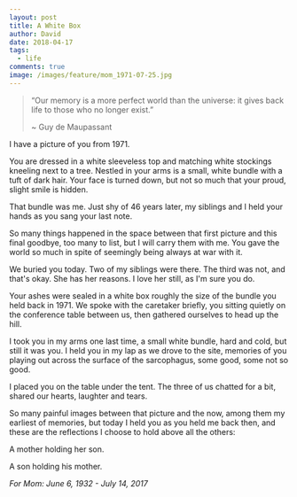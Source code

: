 ```yaml
---
layout: post
title: A White Box
author: David
date: 2018-04-17
tags:
  - life
comments: true
image: /images/feature/mom_1971-07-25.jpg
---
```


> “Our memory is a more perfect world than the universe: it gives back life to
> those who no longer exist.”
>
> ~ Guy de Maupassant

I have a picture of you from 1971.

You are dressed in a white sleeveless top and matching white stockings kneeling
next to a tree. Nestled in your arms is a small, white bundle with a tuft of
dark hair. Your face is turned down, but not so much that your proud, slight
smile is hidden.

That bundle was me. Just shy of 46 years later, my siblings and I held your
hands as you sang your last note.

So many things happened in the space between that first picture and this final
goodbye, too many to list, but I will carry them with me. You gave the world so
much in spite of seemingly being always at war with it.

We buried you today. Two of my siblings were there. The third was not, and
that's okay. She has her reasons. I love her still, as I'm sure you do.

Your ashes were sealed in a white box roughly the size of the bundle you held
back in 1971. We spoke with the caretaker briefly, you sitting quietly on the
conference table between us, then gathered ourselves to head up the hill.

I took you in my arms one last time, a small white bundle, hard and cold, but
still it was you. I held you in my lap as we drove to the site, memories of you
playing out across the surface of the sarcophagus, some good, some not so good.

I placed you on the table under the tent. The three of us chatted for a bit,
shared our hearts, laughter and tears.

So many painful images between that picture and the now, among them my earliest
of memories, but today I held you as you held me back then, and these are the
reflections I choose to hold above all the others:

A mother holding her son.

A son holding his mother.

_For Mom: June 6, 1932 - July 14, 2017_
